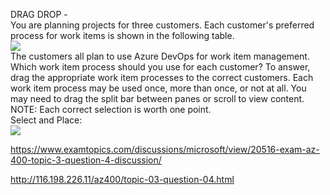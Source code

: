 DRAG DROP -<br/>You are planning projects for three customers. Each customer's preferred process for work items is shown in the following table.<br/><img src="https://www.examtopics.com/assets/media/exam-media/04257/0008900001.png" class="in-exam-image"/><br/>The customers all plan to use Azure DevOps for work item management.<br/>Which work item process should you use for each customer? To answer, drag the appropriate work item processes to the correct customers. Each work item process may be used once, more than once, or not at all. You may need to drag the split bar between panes or scroll to view content.<br/>NOTE: Each correct selection is worth one point.<br/>Select and Place:<br/><img src="https://www.examtopics.com/assets/media/exam-media/04257/0009000001.png" class="in-exam-image"/><br/><p><a href="https://www.examtopics.com/discussions/microsoft/view/20516-exam-az-400-topic-3-question-4-discussion/">https://www.examtopics.com/discussions/microsoft/view/20516-exam-az-400-topic-3-question-4-discussion/</a></p><p><a href="http://116.198.226.11/az400/topic-03-question-04.html">http://116.198.226.11/az400/topic-03-question-04.html</a></p><script src="https://giscus.app/client.js"                    data-repo="azsamples/az204"                    data-repo-id="R_kgDOMRXzDQ"                    data-category="General"                    data-category-id="DIC_kwDOMRXzDc4Cgi27"                    data-mapping="pathname"                    data-strict="0"                    data-reactions-enabled="0"                    data-emit-metadata="0"                    data-input-position="bottom"                    data-theme="preferred_color_scheme"                    data-lang="en"                    crossorigin="anonymous"                    async>                    </script>
